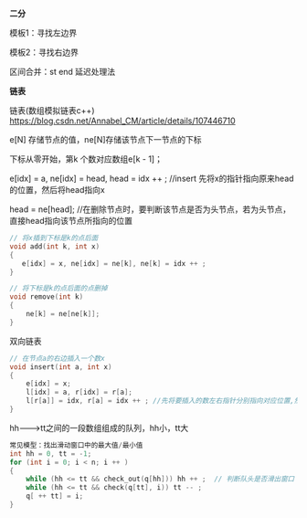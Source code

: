 **二分**

模板1：寻找左边界

模板2：寻找右边界

区间合并：st end 延迟处理法

**链表**

链表(数组模拟链表c++) https://blog.csdn.net/Annabel_CM/article/details/107446710

e[N] 存储节点的值，ne[N]存储该节点下一节点的下标

下标从零开始，第k 个数对应数组e[k - 1]；

e[idx] = a, ne[idx] = head, head = idx ++ ; //insert 先将x的指针指向原来head的位置，然后将head指向x

head = ne[head]; //在删除节点时，要判断该节点是否为头节点，若为头节点，直接head指向该节点所指向的位置

```cpp
// 将x插到下标是k的点后面
void add(int k, int x)
{
   e[idx] = x, ne[idx] = ne[k], ne[k] = idx ++ ;
}

// 将下标是k的点后面的点删掉
void remove(int k)
{
    ne[k] = ne[ne[k]];
}
```
双向链表
```cpp
// 在节点a的右边插入一个数x
void insert(int a, int x)
{
    e[idx] = x;
    l[idx] = a, r[idx] = r[a];
    l[r[a]] = idx, r[a] = idx ++ ; //先将要插入的数左右指针分别指向对应位置,然后先将原来第k个数右指针所指的位置的左指针指向x,即l[r[k]] = idx;
}

```

hh--->tt之间的一段数组组成的队列，hh小，tt大

```cpp
常见模型：找出滑动窗口中的最大值/最小值
int hh = 0, tt = -1;
for (int i = 0; i < n; i ++ )
{
    while (hh <= tt && check_out(q[hh])) hh ++ ;  // 判断队头是否滑出窗口
    while (hh <= tt && check(q[tt], i)) tt -- ;
    q[ ++ tt] = i;
}
```


